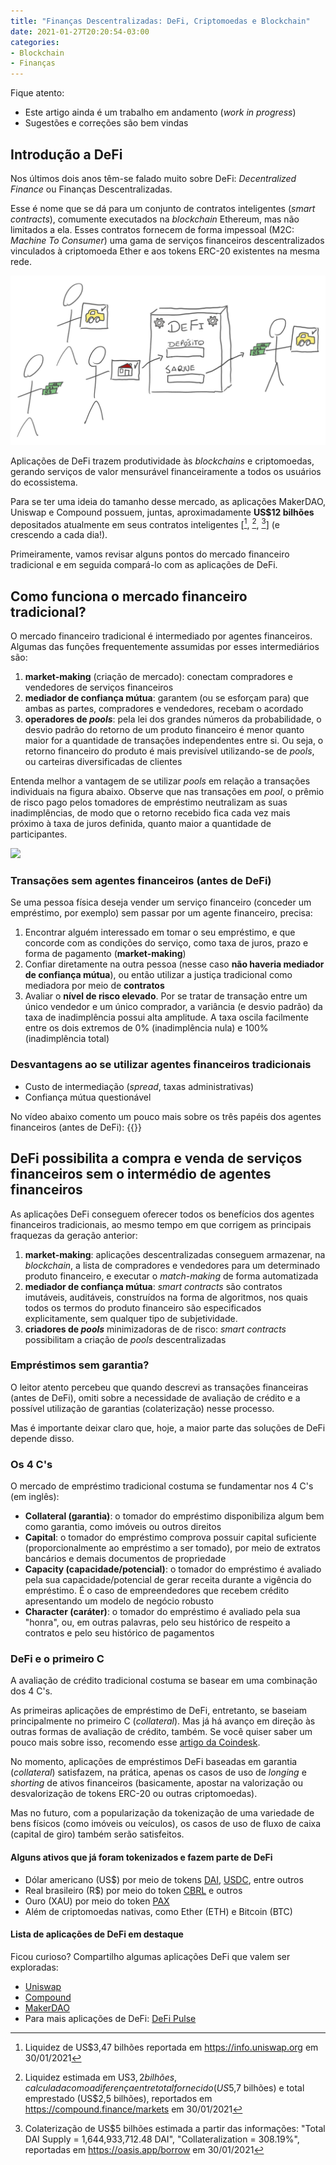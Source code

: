 ```yaml
---
title: "Finanças Descentralizadas: DeFi, Criptomoedas e Blockchain"
date: 2021-01-27T20:20:54-03:00
categories:
- Blockchain
- Finanças
---
```


Fique atento:
* Este artigo ainda é um trabalho em andamento (<i>work in progress</i>)
* Sugestões e correções são bem vindas

## Introdução a DeFi 

Nos últimos dois anos têm-se falado muito sobre DeFi: <i>Decentralized Finance</i> ou Finanças Descentralizadas.

Esse é nome que se dá para um conjunto de contratos inteligentes (<i>smart contracts</i>), comumente executados na <i>blockchain</i> Ethereum, mas não limitados a ela. Esses contratos fornecem de forma impessoal (M2C: <i>Machine To Consumer</i>) uma gama de serviços financeiros descentralizados vinculados à criptomoeda Ether e aos tokens ERC-20 existentes na mesma rede.

![](/images/defi-1/defi-vending-machine.png)

Aplicações de DeFi trazem produtividade às <i>blockchains</i> e criptomoedas, gerando serviços de valor mensurável financeiramente a todos os usuários do ecossistema.

Para se ter uma ideia do tamanho desse mercado, as aplicações MakerDAO, Uniswap e Compound possuem, juntas, aproximadamente **US$12 bilhões** depositados atualmente em seus contratos inteligentes [[^1], [^2], [^3]] (e crescendo a cada dia!).

Primeiramente, vamos revisar alguns pontos do mercado financeiro tradicional e em seguida compará-lo com as aplicações de DeFi.

## Como funciona o mercado financeiro tradicional?

O mercado financeiro tradicional é intermediado por agentes financeiros. Algumas das funções frequentemente assumidas por esses intermediários são:

1) **market-making** (criação de mercado): conectam compradores e vendedores de serviços financeiros
2) **mediador de confiança mútua**: garantem (ou se esforçam para) que ambas as partes, compradores e vendedores, recebam o acordado
3) **operadores de <i>pools</i>**: pela lei dos grandes números da probabilidade, o desvio padrão do retorno de um produto financeiro é menor quanto maior for a quantidade de transações independentes entre si. Ou seja, o retorno financeiro do produto é mais previsível utilizando-se de <i>pools</i>, ou carteiras diversificadas de clientes

Entenda melhor a vantagem de se utilizar <i>pools</i> em relação a transações individuais na figura abaixo. Observe que nas transações em <i>pool</i>, o prêmio de risco pago pelos tomadores de empréstimo neutralizam as suas inadimplências, de modo que o retorno recebido fica cada vez mais próximo à taxa de juros definida, quanto maior a quantidade de participantes.

![](/images/defi-1/empréstimo-com-e-sem-pool.png)

### Transações sem agentes financeiros (antes de DeFi)
Se uma pessoa física deseja vender um serviço financeiro (conceder um empréstimo, por exemplo) sem passar por um agente financeiro, precisa:
1) Encontrar alguém interessado em tomar o seu empréstimo, e que concorde com as condições do serviço, como taxa de juros, prazo e forma de pagamento (**market-making**)
2) Confiar diretamente na outra pessoa (nesse caso **não haveria mediador de confiança mútua**), ou então utilizar a justiça tradicional como mediadora por meio de **contratos**
3) Avaliar o **nível de risco elevado**. Por se tratar de transação entre um único vendedor e um único comprador, a variância (e desvio padrão) da taxa de inadimplência possui alta amplitude. A taxa oscila facilmente entre os dois extremos de 0% (inadimplência nula) e 100% (inadimplência total)

### Desvantagens ao se utilizar agentes financeiros tradicionais
* Custo de intermediação (<i>spread</i>, taxas administrativas)
* Confiança mútua questionável

No vídeo abaixo comento um pouco mais sobre os três papéis dos agentes financeiros (antes de DeFi):
{{<youtube gMsPpVVT3hU>}}

## DeFi possibilita a compra e venda de serviços financeiros sem o intermédio de agentes financeiros

As aplicações DeFi conseguem oferecer todos os benefícios dos agentes financeiros tradicionais, ao mesmo tempo em que corrigem as principais fraquezas da geração anterior:

1) **market-making**: aplicações descentralizadas conseguem armazenar, na <i>blockchain</i>, a lista de compradores e vendedores para um determinado produto financeiro, e executar o *match-making* de forma automatizada
2) **mediador de confiança mútua**: <i>smart contracts</i> são contratos imutáveis, auditáveis, construídos na forma de algoritmos, nos quais todos os termos do produto financeiro são especificados explicitamente, sem qualquer tipo de subjetividade.
3) **criadores de <i>pools</i>** minimizadoras de de risco: <i>smart contracts</i> possibilitam a criação de <i>pools</i> descentralizadas

### Empréstimos sem garantia?

O leitor atento percebeu que quando descrevi as transações financeiras (antes de DeFi), omiti sobre a necessidade de avaliação de crédito e a possível utilização de garantias (colaterização) nesse processo.

Mas é importante deixar claro que, hoje, a maior parte das soluções de DeFi depende disso.

### Os 4 C's

O mercado de empréstimo tradicional costuma se fundamentar nos 4 C's (em inglês):
* **Collateral (garantia)**: o tomador do empréstimo disponibiliza algum bem como garantia, como imóveis ou outros direitos
* **Capital**: o tomador do empréstimo comprova possuir capital suficiente (proporcionalmente ao empréstimo a ser tomado), por meio de extratos bancários e demais documentos de propriedade
* **Capacity (capacidade/potencial)**: o tomador do empréstimo é avaliado pela sua capacidade/potencial de gerar receita durante a vigência do empréstimo. É o caso de empreendedores que recebem crédito apresentando um modelo de negócio robusto
* **Character (caráter)**: o tomador do empréstimo é avaliado pela sua "honra", ou, em outras palavras, pelo seu histórico de respeito a contratos e pelo seu histórico de pagamentos

### DeFi e o primeiro C

A avaliação de crédito tradicional costuma se basear em uma combinação dos 4 C's.

As primeiras aplicações de empréstimo de DeFi, entretanto, se baseiam principalmente no primeiro C (*collateral*). Mas já há avanço em direção às outras formas de avaliação de crédito, também. Se você quiser saber um pouco mais sobre isso, recomendo esse [artigo da Coindesk](https://www.coindesk.com/aave-unsecured-borrowing-defi).

No momento, aplicações de empréstimos DeFi baseadas em garantia (*collateral*) satisfazem, na prática, apenas os casos de uso de *longing* e *shorting* de ativos financeiros (basicamente, apostar na valorização ou desvalorização de tokens ERC-20 ou outras criptomoedas).

Mas no futuro, com a popularização da tokenização de uma variedade de bens físicos (como imóveis ou veículos), os casos de uso de fluxo de caixa (capital de giro) também serão satisfeitos.

#### Alguns ativos que já foram tokenizados e fazem parte de DeFi
* Dólar americano (US$) por meio de tokens [DAI](https://etherscan.io/token/0x6b175474e89094c44da98b954eedeac495271d0f), [USDC](https://etherscan.io/token/0xa0b86991c6218b36c1d19d4a2e9eb0ce3606eb48), entre outros
* Real brasileiro (R$) por meio do token [CBRL](https://etherscan.io/token/0xa6fa6531acdf1f9f96eddd66a0f9481e35c2e42a) e outros
* Ouro (XAU) por meio do token [PAX](https://etherscan.io/token/0x45804880de22913dafe09f4980848ece6ecbaf78)
* Além de criptomoedas nativas, como Ether (ETH) e Bitcoin (BTC)

#### Lista de aplicações de DeFi em destaque

Ficou curioso? Compartilho algumas aplicações DeFi que valem ser exploradas:

* [Uniswap](https://uniswap.org)
* [Compound](https://compound.finance)
* [MakerDAO](https://makerdao.com)
* Para mais aplicações de DeFi: [DeFi Pulse](https://defipulse.com/)

[^1]: Liquidez de US$3,47 bilhões reportada em https://info.uniswap.org em 30/01/2021 
[^2]: Liquidez estimada em US$3,2 bilhões, calculada como a diferença entre total fornecido (US$5,7 bilhões) e total emprestado (US$2,5 bilhões), reportados em https://compound.finance/markets em 30/01/2021 
[^3]: Colaterização de US$5 bilhões estimada a partir das informações: "Total DAI Supply = 1,644,933,712.48 DAI", "Collateralization = 308.19%", reportadas em https://oasis.app/borrow em 30/01/2021 
